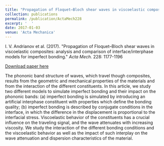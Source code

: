 ```yaml
---
title: "Propagation of Floquet–Bloch shear waves in viscoelastic composites: analysis and comparison of interface/interphase models for imperfect bonding"
collection: publications
permalink: /publication/ActaMech228
excerpt: '  '
date: 2017-01-03
venue: 'Acta Mechanica'
---
```


I. V. Andrianov et al. (2017). &quot;Propagation of Floquet–Bloch shear waves in viscoelastic composites: analysis and comparison of interface/interphase models for imperfect bonding.&quot; <i>Acta Mech.</i> 228: 1177-1196

[Download paper here](http://dx.doi.org/10.1007/s00707-016-1765-4)

The phononic band structure of waves, which travel though composites, results from the geometric and mechanical properties of the materials and from the interaction of the different constituents. In this article, we study two different models to simulate imperfect bonding and their impact on the phononic bands: (a) imperfect bonding is simulated by introducing an artificial interphase constituent with properties which define the bonding quality; (b) imperfect bonding is described by conjugate conditions in the interface, in which the difference in the displacement is proportional to the interfacial stress. Viscoelastic behavior of the constituents has a crucial influence on the traveling signal, and the wave attenuates with increasing viscosity. We study the interaction of the different bonding conditions and the viscoelastic behavior as well as the impact of such interplay on the wave attenuation and dispersion characteristics of the material.
